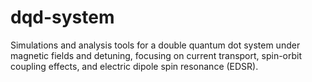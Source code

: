 # dqd-system
Simulations and analysis tools for a double quantum dot system under magnetic fields and detuning, focusing on current transport, spin-orbit coupling effects, and electric dipole spin resonance (EDSR).
